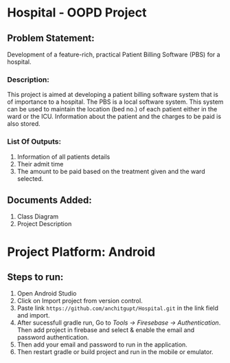 # Hospital - OOPD Project

## Problem Statement:
Development of a feature-rich, practical Patient Billing Software (PBS) for a hospital.

### Description:
This project is aimed at developing a patient billing software system that is of importance to a hospital. The PBS is a local software system. This system can be used to maintain the location (bed no.) of each patient either in the ward or the ICU. Information about the patient and the charges to be paid is also stored. 

### List Of Outputs:

1. Information of all patients details 
2. Their admit time 
3. The amount to be paid based on the treatment given and the ward selected.

## Documents Added:

1. Class Diagram
2. Project Description

# Project Platform: Android 

## Steps to run:

1. Open Android Studio
2. Click on Import project from version control.
3. Paste link `https://github.com/anchitgupt/Hospital.git` in the link field and import.
4. After sucessfull gradle run, Go to *Tools -> Firesebase -> Authentication*. Then add project in firebase and select & enable the email and password authentication.
5. Then add your email and password to run in the application.
6. Then restart gradle or build project and run in the mobile or emulator.
